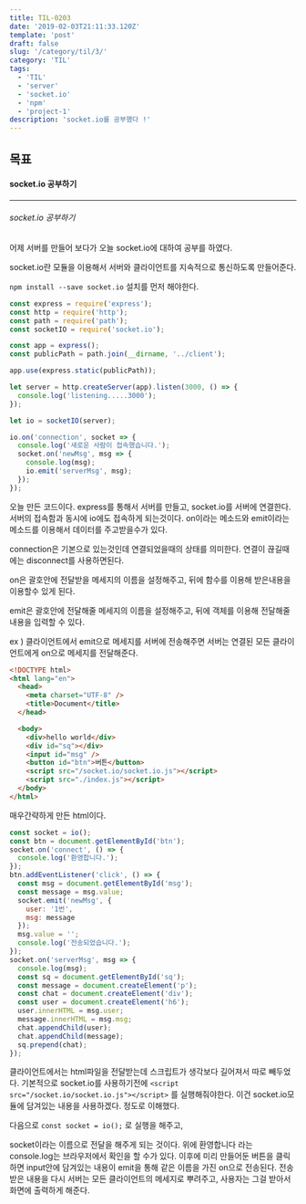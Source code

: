 ```yaml
---
title: TIL-0203
date: '2019-02-03T21:11:33.120Z'
template: 'post'
draft: false
slug: '/category/til/3/'
category: 'TIL'
tags:
  - 'TIL'
  - 'server'
  - 'socket.io'
  - 'npm'
  - 'project-1'
description: 'socket.io를 공부했다 !'
---
```


## 목표

#### socket.io 공부하기

---

###### socket.io 공부하기

어제 서버를 만들어 보다가 오늘 socket.io에 대하여 공부를 하였다.

socket.io란 모듈을 이용해서 서버와 클라이언트를 지속적으로 통신하도록 만들어준다.

`npm install --save socket.io` 설치를 먼저 해야한다.</br>

```javascript
const express = require('express');
const http = require('http');
const path = require('path');
const socketIO = require('socket.io');

const app = express();
const publicPath = path.join(__dirname, '../client');

app.use(express.static(publicPath));

let server = http.createServer(app).listen(3000, () => {
  console.log('listening.....3000');
});

let io = socketIO(server);

io.on('connection', socket => {
  console.log('새로운 사람이 접속했습니다.');
  socket.on('newMsg', msg => {
    console.log(msg);
    io.emit('serverMsg', msg);
  });
});
```

오늘 만든 코드이다. express를 통해서 서버를 만들고, socket.io를 서버에 연결한다. 서버의 접속함과 동시에 io에도 접속하게 되는것이다. on이라는 메소드와 emit이라는 메소드를 이용해서 데이터를 주고받을수가 있다.

connection은 기본으로 있는것인데 연결되었을때의 상태를 의미한다. 연결이 끊길때에는 disconnect를 사용하면된다.

on은 괄호안에 전달받을 메세지의 이름을 설정해주고, 뒤에 함수를 이용해 받은내용을 이용할수 있게 된다.

emit은 괄호안에 전달해줄 메세지의 이름을 설정해주고, 뒤에 객체를 이용해 전달해줄 내용을 입력할 수 있다.

ex ) 클라이언트에서 emit으로 메세지를 서버에 전송해주면 서버는 연결된 모든 클라이언트에게 on으로 메세지를 전달해준다.

```html
<!DOCTYPE html>
<html lang="en">
  <head>
    <meta charset="UTF-8" />
    <title>Document</title>
  </head>

  <body>
    <div>hello world</div>
    <div id="sq"></div>
    <input id="msg" />
    <button id="btn">버튼</button>
    <script src="/socket.io/socket.io.js"></script>
    <script src="./index.js"></script>
  </body>
</html>
```

매우간략하게 만든 html이다.

```javascript
const socket = io();
const btn = document.getElementById('btn');
socket.on('connect', () => {
  console.log('환영합니다.');
});
btn.addEventListener('click', () => {
  const msg = document.getElementById('msg');
  const message = msg.value;
  socket.emit('newMsg', {
    user: '1번',
    msg: message
  });
  msg.value = '';
  console.log('전송되었습니다.');
});
socket.on('serverMsg', msg => {
  console.log(msg);
  const sq = document.getElementById('sq');
  const message = document.createElement('p');
  const chat = document.createElement('div');
  const user = document.createElement('h6');
  user.innerHTML = msg.user;
  message.innerHTML = msg.msg;
  chat.appendChild(user);
  chat.appendChild(message);
  sq.prepend(chat);
});
```

클라이언트에서는 html파일을 전달받는데 스크립트가 생각보다 길어져서 따로 빼두었다. 기본적으로 socket.io를 사용하기전에 `<script src="/socket.io/socket.io.js"></script>` 를 실행해줘야한다. 이건 socket.io모듈에 담겨있는 내용을 사용하겠다. 정도로 이해했다.

다음으로 `const socket = io();` 로 실행을 해주고,

socket이라는 이름으로 전달을 해주게 되는 것이다. 위에 환영합니다 라는 console.log는 브라우저에서 확인을 할 수가 있다. 이후에 미리 만들어둔 버튼을 클릭하면 input안에 담겨있는 내용이 emit을 통해 같은 이름을 가진 on으로 전송된다. 전송 받은 내용을 다시 서버는 모든 클라이언트의 메세지로 뿌려주고, 사용자는 그걸 받아서 화면에 출력하게 해준다.
